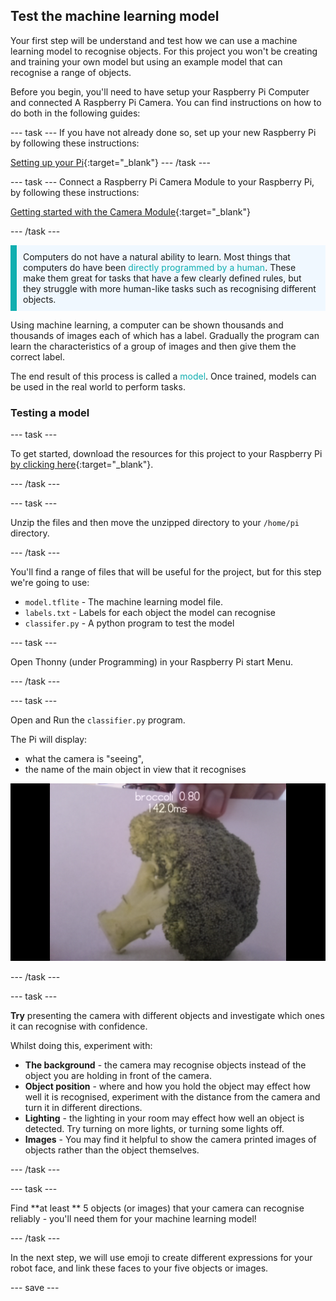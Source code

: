 ## Test the machine learning model

Your first step will be understand and test how we can use a machine learning model to recognise objects. For this project you won't be creating and training your own model but using an example model that can recognise a range of objects.

Before you begin, you'll need to have setup your Raspberry Pi Computer and connected A Raspberry Pi Camera. You can find instructions on how to do both in the following guides:

--- task ---
If you have not already done so, set up your new Raspberry Pi by following these instructions:

[Setting up your Pi](https://projects.raspberrypi.org/en/projects/raspberry-pi-setting-up){:target="_blank"}
--- /task ---

--- task ---
Connect a Raspberry Pi Camera Module to your Raspberry Pi, by following these instructions:

[Getting started with the Camera Module](https://projects.raspberrypi.org/en/projects/getting-started-with-picamera){:target="_blank"}

--- /task ---

<p style="border-left: solid; border-width:10px; border-color: #0faeb0; background-color: aliceblue; padding: 10px;">
Computers do not have a natural ability to learn. Most things that computers do have been <span style="color: #0faeb0">directly programmed by a human</span>. These make them great for tasks that have a few clearly defined rules, but they struggle with more human-like tasks such as recognising different objects.

Using machine learning, a computer can be shown thousands and thousands of images each of which has a label. Gradually the program can learn the characteristics of a group of images and then give them the correct label.

The end result of this process is called a <span style="color: #0faeb0">model</span>. Once trained, models can be used in the real world to perform tasks. 
</p>

### Testing a model

--- task ---

 To get started, download the resources for this project to your Raspberry Pi [by clicking here](http://rpf.io/p/en/robot-face-go){:target="_blank"}.

 --- /task ---
 
 --- task ---
 
 Unzip the files and then move the unzipped directory to your `/home/pi` directory.
 
 --- /task ---
 
 You'll find a range of files that will be useful for the project, but for this step we're going to use:

 - `model.tflite` - The machine learning model file.
 - `labels.txt` - Labels for each object the model can recognise
 - `classifer.py` - A python program to test the model

--- task ---

Open Thonny (under Programming) in your Raspberry Pi start Menu. 
 
 --- /task ---

--- task ---

Open and Run the `classifier.py` program. 

The Pi will display: 
+ what the camera is "seeing", 
+ the name of the main object in view that it recognises

 ![Image of recogniser project running](images/classifier.png)

--- /task ---

--- task ---

 **Try** presenting the camera with different objects and investigate which ones it can recognise with confidence. 
 
 Whilst doing this, experiment with:
   - **The background** -  the camera may recognise objects instead of the object you are holding in front of the camera.
   - **Object position** - where and how you hold the object may effect how well it is recognised, experiment with the distance from the camera and turn it in different directions.
   - **Lighting** - the lighting in your room may effect how well an object is detected. Try turning on more lights, or turning some lights off.
   - **Images** - You may find it helpful to show the camera printed images of objects rather than the object themselves.

--- /task ---

--- task ---

Find **at least ** 5 objects (or images) that your camera can recognise reliably - you'll need them for your machine learning model!

--- /task ---

In the next step, we will use emoji to create different expressions for your robot face, and link these faces to your five objects or images.

--- save ---